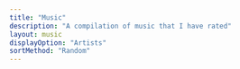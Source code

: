 ```yaml
---
title: "Music"
description: "A compilation of music that I have rated"
layout: music
displayOption: "Artists"
sortMethod: "Random"
---
```

